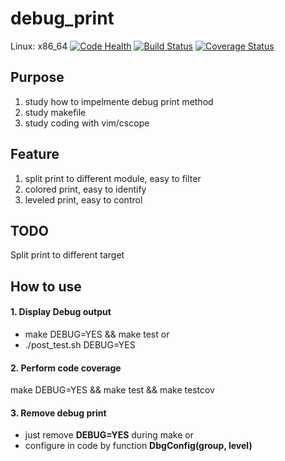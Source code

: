 # debug_print
Linux:
x86_64
[![Code Health](https://landscape.io/github/howhow/debug_print/master/landscape.svg?style=flat)](https://landscape.io/github/howhow/debug_print/master)
[![Build Status](https://travis-ci.org/howhow/debug_print.svg?branch=master)](https://travis-ci.org/howhow/debug_print)
[![Coverage Status](https://coveralls.io/repos/github/howhow/debug_print/badge.svg?branch=master)](https://coveralls.io/github/howhow/debug_print?branch=master)

## Purpose
1. study how to impelmente debug print method
2. study makefile
3. study coding with vim/cscope

## Feature
1. split print to different module, easy to filter
2. colored print, easy to identify
3. leveled print, easy to control

## TODO
Split print to different target

## How to use
#### 1. Display Debug output
- make DEBUG=YES && make test
or
- ./post_test.sh DEBUG=YES
#### 2. Perform code coverage
make DEBUG=YES && make test && make testcov
#### 3. Remove debug print
- just remove **DEBUG=YES** during make
or
- configure in code by function **DbgConfig(group, level)**
